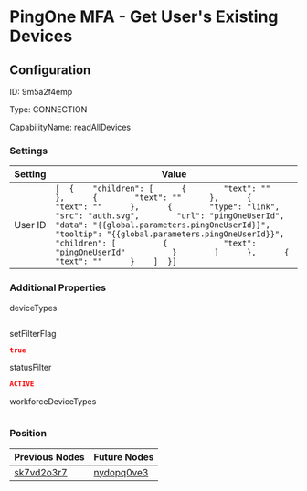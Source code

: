 # PingOne MFA - Get User&#39;s Existing Devices
## Configuration
ID:  9m5a2f4emp

Type: CONNECTION 

CapabilityName: readAllDevices

### Settings
| Setting | Value  |
| :------------------------ | ---------------------------------------- |
| User ID |```[  {    "children": [      {        "text": ""      },      {        "text": ""      },      {        "text": ""      },      {        "type": "link",        "src": "auth.svg",        "url": "pingOneUserId",        "data": "{{global.parameters.pingOneUserId}}",        "tooltip": "{{global.parameters.pingOneUserId}}",        "children": [          {            "text": "pingOneUserId"          }        ]      },      {        "text": ""      }    ]  }] ```| 

 




### Additional Properties
deviceTypes
 ```json 

```


setFilterFlag
 ```json 
true
```


statusFilter
 ```json 
ACTIVE
```


workforceDeviceTypes
 ```json 

```




### Position
| Previous Nodes | Future Nodes |
| :------------- | ------------ |
| [sk7vd2o3r7](./sk7vd2o3r7.md) | [nydopq0ve3](./nydopq0ve3.md) |